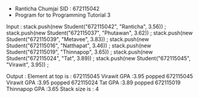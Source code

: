 * Ranticha Chumjai SID : 672115042
* Program for to Programming Tutorial 3

Input :
stack.push(new Student("672115042", "Ranticha", 3.56)) ;
stack.push(new Student("672115037", "Phutawan", 3.62)) ;
stack.push(new Student("672115039", "Metavee", 3.83)) ;
stack.push(new Student("672115016", "Natthapat", 3.46)) ;
stack.push(new Student("672115019", "Thinnapop", 3.65)) ;
stack.push(new Student("672115024", "Tat", 3.89)) ;
stack.push(new Student("672115045", "Virawit", 3.95)) ;

Output :
Element at top is : 672115045 Virawit GPA :3.95
popped 672115045 Virawit GPA :3.95
popped 672115024 Tat GPA :3.89
popped 672115019 Thinnapop GPA :3.65
Stack size is : 4
